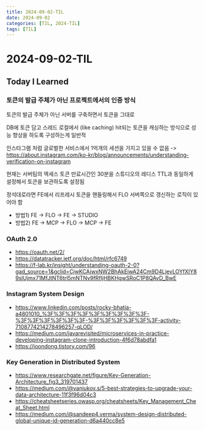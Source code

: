```yaml
---
title: 2024-09-02-TIL
date: 2024-09-02
categories: [TIL, 2024-TIL]
tags: [TIL]
---
```


# 2024-09-02-TIL

## Today I Learned

### 토큰의 발급 주체가 아닌 프로젝트에서의 인증 방식

토큰의 발급 주체가 아닌 서버를 구축하면서 토큰을 그대로

DB에 토큰 담고 스레드 로컬에서 (like caching) hit되는 토큰을 캐싱하는 방식으로 성능 향상을 하도록 구성하는게 일반적

인스타그램 처럼 글로벌한 서비스에서 1억개의 세션을 가지고 있을 수 없음 -> https://about.instagram.com/ko-kr/blog/announcements/understanding-verification-on-instagram

현재는 서버팀의 엑세스 토큰 만료시간인 30분을 스튜디오의 레디스 TTL과 동일하게 설정해서 토큰을 보관하도록 설정됨

정석대로라면 FE에서 리프레시 토큰을 핸들링해서 FLO 서버쪽으로 갱신하는 로직이 있어야 함

- 방법1) FE -> FLO -> FE -> STUDIO
- 방법2) FE -> MCP -> FLO -> MCP -> FE

### OAuth 2.0

- https://oauth.net/2/
- https://datatracker.ietf.org/doc/html/rfc6749
- https://f-lab.kr/insight/understanding-oauth-2-0?gad_source=1&gclid=CjwKCAjwxNW2BhAkEiwA24Cm9D4LjevLOYfXIY89slUjmx71MfJtNT6trl5mNTNv9fRfIjHBKHgwSRoC1P8QAvD_BwE

### Instagram System Design

- https://www.linkedin.com/posts/rocky-bhatia-a4801010_%3F%3F%3F%3F%3F%3F%3F%3F%3F-%3F%3F%3F%3F%3F%3F-%3F%3F%3F%3F%3F%3F-activity-7108774214278496257-qLOD/
- https://medium.com/javarevisited/microservices-in-practice-developing-instagram-clone-introduction-4f6d78abdfa1
- https://joondong.tistory.com/96

### Key Generation in Distributed System

- https://www.researchgate.net/figure/Key-Generation-Architecture_fig3_319701437
- https://medium.com/@vaniukov.s/5-best-strategies-to-upgrade-your-data-architecture-11f3f96d04c3
- https://cheatsheetseries.owasp.org/cheatsheets/Key_Management_Cheat_Sheet.html
- https://medium.com/@sandeep4.verma/system-design-distributed-global-unique-id-generation-d6a440cc8e5